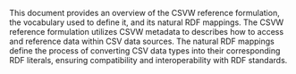 This document provides an overview of the CSVW reference formulation, 
the vocabulary used to define it, and its natural RDF mappings. 
The CSVW reference formulation utilizes CSVW metadata
to describes how to access and reference data within CSV data sources. 
The natural RDF mappings define the process of converting CSV data types 
into their corresponding RDF literals, 
ensuring compatibility and interoperability with RDF standards. 
